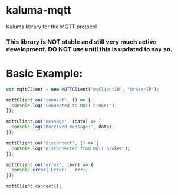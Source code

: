 # kaluma-mqtt
 Kaluma library for the MQTT protocol


### This library is NOT stable and still very much active development. DO NOT use until this is updated to say so.

# Basic Example:
```javascript
var mqttClient = new MQTTClient('myClientId', 'brokerIP');

mqttClient.on('connect', () => {
  console.log('Connected to MQTT broker');
});

mqttClient.on('message', (data) => {
  console.log('Received message:', data);
});

mqttClient.on('disconnect', () => {
  console.log('Disconnected from MQTT broker');
});

mqttClient.on('error', (err) => {
  console.error('Error:', err);
});

mqttClient.connect();
```
